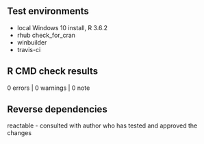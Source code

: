 ## Test environments
* local Windows 10 install, R 3.6.2
* rhub check_for_cran
* winbuilder
* travis-ci

## R CMD check results

0 errors | 0 warnings | 0 note

## Reverse dependencies

reactable - consulted with author who has tested and approved the changes
